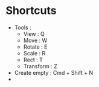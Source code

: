 # Shortcuts

- Tools :
	- View : Q
	- Move : W
	- Rotate : E
	- Scale : R
	- Rect : T
	- Transform : Z
- Create empty : Cmd + Shift + N
- 
